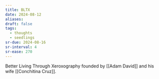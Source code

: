 ```yaml
---
title: BLTX
date: 2024-08-12
aliases: 
draft: false
tags:
  - thoughts
  - seedlings
sr-due: 2024-08-16
sr-interval: 4
sr-ease: 270
---
```

Better Living Through Xeroxography founded by [[Adam David]] and his wife [[Conchitina Cruz]].